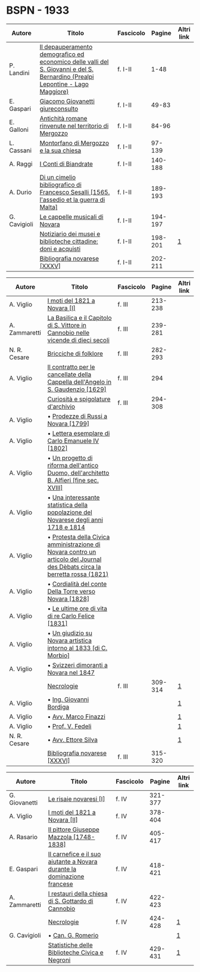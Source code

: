# BSPN - 1933

| Autore       | Titolo                                                                                                                                                                              | Fascicolo | Pagine  | Altri link                                             |
|--------------|-------------------------------------------------------------------------------------------------------------------------------------------------------------------------------------|-----------|---------|--------------------------------------------------------|
| P. Landini   | [Il depauperamento demografico ed economico delle valli del S. Giovanni e del S. Bernardino (Prealpi Lepontine - Lago Maggiore)](https://en.calameo.com/read/0072607355160cc0037ce) | f. I-II   | 1-48    |                                                        |
| E. Gaspari   | [Giacomo Giovanetti giureconsulto](https://en.calameo.com/read/0072607355160cc0037ce)                                                                                               | f. I-II   | 49-83   |                                                        |
| E. Galloni   | [Antichità romane rinvenute nel territorio di Mergozzo](https://en.calameo.com/read/0072607355160cc0037ce)                                                                          | f. I-II   | 84-96   |                                                        |
| L. Cassani   | [Montorfano di Mergozzo e la sua chiesa](https://en.calameo.com/read/0072607355160cc0037ce)                                                                                         | f. I-II   | 97-139  |                                                        |
| A. Raggi     | [I Conti di Biandrate](https://en.calameo.com/read/0072607355160cc0037ce)                                                                                                           | f. I-II   | 140-188 |                                                        |
| A. Durio     | [Di un cimelio bibliografico di Francesco Sesalli [1565. l'assedio et la guerra di Malta]](https://en.calameo.com/read/0072607355160cc0037ce)                                       | f. I-II   | 189-193 |                                                        |
| G. Cavigioli | [Le cappelle musicali di Novara](https://en.calameo.com/read/0072607355160cc0037ce)                                                                                                 | f. I-II   | 194-197 |                                                        |
|              | [Notiziario dei musei e biblioteche cittadine: doni e acquisti](http://www.ssno.it/BSPNo/bspn_not33.html#331)                                                                       | f. I-II   | 198-201 | [1](https://en.calameo.com/read/0072607355160cc0037ce) |
|              | [Bibliografia novarese [XXXV]](https://en.calameo.com/read/0072607355160cc0037ce)                                                                                                   | f. I-II   | 202-211 |                                                        |

| Autore        | Titolo                                                                                                                                                                          | Fascicolo | Pagine  | Altri link                                             |
|---------------|---------------------------------------------------------------------------------------------------------------------------------------------------------------------------------|-----------|---------|--------------------------------------------------------|
| A. Viglio     | [I moti del 1821 a Novara [I]](https://en.calameo.com/read/0072607356c0a3815ed4d)                                                                                               | f. III    | 213-238 |                                                        |
| A. Zammaretti | [La Basilica e il Capitolo di S. Vittore in Cannobio nelle vicende di dieci secoli](https://en.calameo.com/read/0072607356c0a3815ed4d)                                          | f. III    | 239-281 |                                                        |
| N. R. Cesare  | [Bricciche di folklore](https://en.calameo.com/read/0072607356c0a3815ed4d)                                                                                                      | f. III    | 282-293 |                                                        |
| A. Viglio     | [Il contratto per le cancellate della Cappella dell'Angelo in S. Gaudenzio [1629]](https://en.calameo.com/read/0072607356c0a3815ed4d)                                           | f. III    | 294     |                                                        |
|               | [Curiosità e spigolature d'archivio](https://en.calameo.com/read/0072607356c0a3815ed4d)                                                                                         | f. III    | 294-308 |                                                        |
| A. Viglio     | • [Prodezze di Russi a Novara [1799]](https://en.calameo.com/read/0072607356c0a3815ed4d)                                                                                        |           |         |                                                        |
| A. Viglio     | • [Lettera esemplare di Carlo Emanuele IV [1802]](https://en.calameo.com/read/0072607356c0a3815ed4d)                                                                            |           |         |                                                        |
| A. Viglio     | • [Un progetto di riforma dell'antico Duomo, dell'architetto B. Alfieri [fine sec. XVIII]](https://en.calameo.com/read/0072607356c0a3815ed4d)                                   |           |         |                                                        |
| A. Viglio     | • [Una interessante statistica della popolazione del Novarese degli anni 1718 e 1814](https://en.calameo.com/read/0072607356c0a3815ed4d)                                        |           |         |                                                        |
| A. Viglio     | • [Protesta della Civica amministrazione di Novara contro un articolo del Journal des Dèbats circa la berretta rossa (1821)](https://en.calameo.com/read/0072607356c0a3815ed4d) |           |         |                                                        |
| A. Viglio     | • [Cordialità del conte Della Torre verso Novara [1828]](https://en.calameo.com/read/0072607356c0a3815ed4d)                                                                     |           |         |                                                        |
| A. Viglio     | • [Le ultime ore di vita di re Carlo Felice [1831]](https://en.calameo.com/read/0072607356c0a3815ed4d)                                                                          |           |         |                                                        |
| A. Viglio     | • [Un giudizio su Novara artistica intorno al 1833 [di C. Morbio]](https://en.calameo.com/read/0072607356c0a3815ed4d)                                                           |           |         |                                                        |
| A. Viglio     | • [Svizzeri dimoranti a Novara nel 1847](https://en.calameo.com/read/0072607356c0a3815ed4d)                                                                                     |           |         |                                                        |
|               | [Necrologie](http://www.ssno.it/BSPNo/bspn_not33.html#333)                                                                                                                      | f. III    | 309-314 | [1](https://en.calameo.com/read/0072607356c0a3815ed4d) |
| A. Viglio     | • [Ing. Giovanni Bordiga](http://www.ssno.it/BSPNo/bspn_not33.html#333bord)                                                                                                     |           |         | [1](https://en.calameo.com/read/0072607356c0a3815ed4d) |
| A. Viglio     | • [Avv. Marco Finazzi](http://www.ssno.it/BSPNo/bspn_not33.html#333fin)                                                                                                         |           |         | [1](https://en.calameo.com/read/0072607356c0a3815ed4d) |
| A. Viglio     | • [Prof. V. Fedeli](http://www.ssno.it/BSPNo/bspn_not33.html#333fed)                                                                                                            |           |         | [1](https://en.calameo.com/read/0072607356c0a3815ed4d) |
| N. R. Cesare  | • [Avv. Ettore Silva](http://www.ssno.it/BSPNo/bspn_not33.html#333sil)                                                                                                          |           |         | [1](https://en.calameo.com/read/0072607356c0a3815ed4d) |
|               | [Bibliografia novarese [XXXVI]](https://en.calameo.com/read/0072607356c0a3815ed4d)                                                                                              | f. III    | 315-320 |                                                        |

| Autore        | Titolo                                                                                                                       | Fascicolo | Pagine  | Altri link                                             |
|---------------|------------------------------------------------------------------------------------------------------------------------------|-----------|---------|--------------------------------------------------------|
| G. Giovanetti | [Le risaie novaresi [I]](https://en.calameo.com/read/0072607352f1d7529f69a)                                                  | f. IV     | 321-377 |                                                        |
| A. Viglio     | [I moti del 1821 a Novara [II]](https://en.calameo.com/read/0072607352f1d7529f69a)                                           | f. IV     | 378-404 |                                                        |
| A. Rasario    | [Il pittore Giuseppe Mazzola [1748-1838]](https://en.calameo.com/read/0072607352f1d7529f69a)                                 | f. IV     | 405-417 |                                                        |
| E. Gaspari    | [Il carnefice e il suo aiutante a Novara durante la dominazione francese](https://en.calameo.com/read/0072607352f1d7529f69a) | f. IV     | 418-421 |                                                        |
| A. Zammaretti | [I restauri della chiesa di S. Gottardo di Cannobio](https://en.calameo.com/read/0072607352f1d7529f69a)                      | f. IV     | 422-423 |                                                        |
|               | [Necrologie](http://www.ssno.it/BSPNo/bspn_not33.html#334a)                                                                  | f. IV     | 424-428 | [1](https://en.calameo.com/read/0072607352f1d7529f69a) |
| G. Cavigioli  | • [Can. G. Romerio](http://www.ssno.it/BSPNo/bspn_not33.html#334rom)                                                         |           |         | [1](https://en.calameo.com/read/0072607352f1d7529f69a) |
|               | [Statistiche delle Biblioteche Civica e Negroni](http://www.ssno.it/BSPNo/bspn_not33.html#334b)                              | f. IV     | 429-431 | [1](https://en.calameo.com/read/0072607352f1d7529f69a) |
